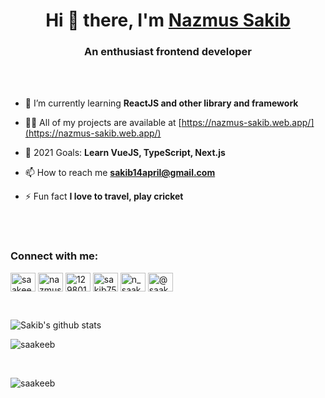 <h1 align="center">Hi 👋 there, I'm <a href="https://nazmus-sakib.web.app/" rel="nofollow">Nazmus Sakib</a></h1>
<h3 align="center">An enthusiast frontend developer</h3>
<br/><br/>

- 🌱 I’m currently learning **ReactJS and other library and framework**

- 👨‍💻 All of my projects are available at [https://nazmus-sakib.web.app/](https://nazmus-sakib.web.app/)

- 💬 2021 Goals: **Learn VueJS, TypeScript, Next.js**

- 📫 How to reach me **sakib14april@gmail.com**

- ⚡ Fun fact **I love to travel, play cricket**

<br/><br/>
<h3 align="left">Connect with me:</h3>
<p align="left">
<a href="https://twitter.com/saakeeb" target="blank"><img align="center" src="https://cdn.jsdelivr.net/npm/simple-icons@3.0.1/icons/twitter.svg" alt="saakeeb" height="30" width="40" /></a>
<a href="https://linkedin.com/in/nazmus-sakib-developer" target="blank"><img align="center" src="https://cdn.jsdelivr.net/npm/simple-icons@3.0.1/icons/linkedin.svg" alt="nazmus-sakib-developer" height="30" width="40" /></a>
<a href="https://stackoverflow.com/users/12980133" target="blank"><img align="center" src="https://cdn.jsdelivr.net/npm/simple-icons@3.0.1/icons/stackoverflow.svg" alt="12980133" height="30" width="40" /></a>
<a href="https://fb.com/sakib752" target="blank"><img align="center" src="https://cdn.jsdelivr.net/npm/simple-icons@3.0.1/icons/facebook.svg" alt="sakib752" height="30" width="40" /></a>
<a href="https://instagram.com/n_saakeeb" target="blank"><img align="center" src="https://cdn.jsdelivr.net/npm/simple-icons@3.0.1/icons/instagram.svg" alt="n_saakeeb" height="30" width="40" /></a>
<a href="https://medium.com/@saakeeb" target="blank"><img align="center" src="https://cdn.jsdelivr.net/npm/simple-icons@3.0.1/icons/medium.svg" alt="@saakeeb" height="30" width="40" /></a>
</p>
<br/>

![Sakib's github stats](https://github-readme-stats.vercel.app/api?username=saakeeb&count_private=true&show_icons=true&theme=dark)



<p align="left"> <img src="https://komarev.com/ghpvc/?username=saakeeb&label=Profile%20views&color=0e75b6&style=flat" alt="saakeeb" /> </p>




<br/>
<p><img align="center" src="https://github-readme-stats.vercel.app/api/top-langs?username=saakeeb&show_icons=true&locale=en&layout=compact" alt="saakeeb" /></p>


